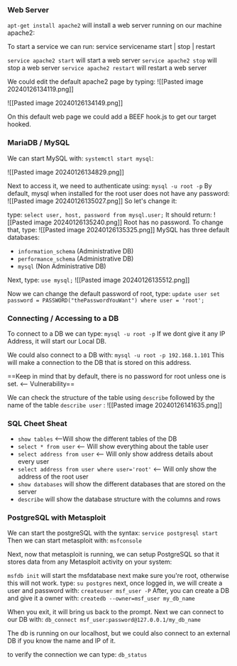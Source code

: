 
### Web Server
`apt-get install apache2` will install a web server running on our machine apache2:

To start a service we can  run:
service servicename start | stop | restart

`service apache2 start` will start a web server
`service apache2 stop` will stop a web server
`service apache2 restart` will restart a web server

We could edit the default apache2 page by typing:
![[Pasted image 20240126134119.png]]

![[Pasted image 20240126134149.png]]

On this default web page we could add a BEEF hook.js to get our target hooked.


### MariaDB / MySQL

We can start MySQL with: `systemctl start mysql`:

![[Pasted image 20240126134829.png]]

Next to access it, we need to authenticate using: `mysql -u root -p`
By default, mysql when installed for the root user does not have any password:
![[Pasted image 20240126135027.png]]
So let's change it:

type:
`select user, host, password from mysql.user;`
It should return:
![[Pasted image 20240126135240.png]]
Root has no password. To change that, type:
![[Pasted image 20240126135325.png]]
MySQL has three default databases:
- `information_schema` (Administrative DB)
- `performance_schema` (Administrative DB)
- `mysql` (Non Administrative DB)

Next, type: `use mysql;`
![[Pasted image 20240126135512.png]]

Now we can change the default password of root, type:
`update user set password = PASSWORD("thePasswordYouWant") where user = 'root';`

### Connecting / Accessing to a DB

To connect to a DB we can type: 
`mysql -u root -p` If we dont give it any IP Address, it will start our Local DB.

We could also connect to a DB with:
`mysql -u root -p 192.168.1.101`
This will make a connection to the DB that is stored on this address.

==Keep in mind that by default, there is no password for root unless one is set. <-- Vulnerability==

We can check the structure of the table using `describe` followed by the name of the table
`describe user` :
![[Pasted image 20240126141635.png]]



### SQL Cheet Sheat

- `show tables` <--Will show the different tables of the DB
- `select * from user` <-- Will show everything about the table user
- `select address from user` <-- Will only show address details about every user
- `select address from user where user='root'` <-- Will only show the address of the root user
- `show databases` will show the different databases that are stored on the server
- `describe` will show the database structure with the columns and rows


### PostgreSQL with Metasploit

We can start the postgreSQL with the syntax: `service postgresql start`
Then we can start metasploit with: `msfconsole`

Next, now that metasploit is running, we can setup PostgreSQL so that it stores data from any Metasploit activity on your system:

`msfdb init` will start the msfdatabase
next make sure you're root, otherwise this will not work.
type: `su postgres`
next, once logged in, we will create a user and password with:
`createuser msf_user -P`
After, you can create a DB and give it a owner with:
`createdb --owner=msf_user my_db_name` 

When you exit, it will bring us back to the prompt.
Next we can connect to our DB with:
`db_connect msf_user:password@127.0.0.1/my_db_name`

The db is running on our localhost, but we could also connect to an external DB if you know the name and IP of it.

to verify the connection we can type:
`db_status`
